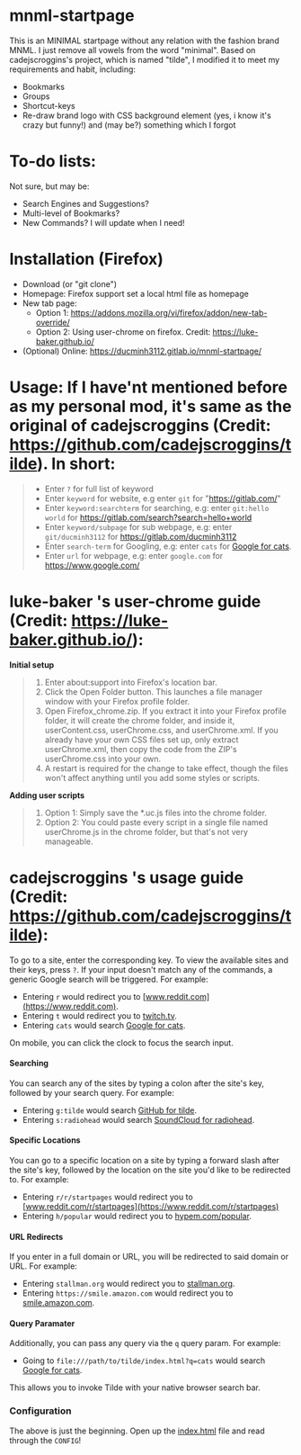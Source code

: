 # mnml-startpage
This is an MINIMAL startpage without any relation with the fashion brand MNML. I just remove all vowels from the word "minimal". Based on cadejscroggins's project, which is named "tilde", I modified it to meet my requirements and habit, including:
* Bookmarks
* Groups
* Shortcut-keys
* Re-draw brand logo with CSS background element (yes, i know it's crazy but funny!)
and (may be?) something which I forgot

# To-do lists:
Not sure, but may be:
* Search Engines and Suggestions?
* Multi-level of Bookmarks?
* New Commands?
I will update when I need!

# Installation (Firefox)
- Download (or "git clone")
- Homepage: Firefox support set a local html file as homepage
- New tab page:
    - Option 1: https://addons.mozilla.org/vi/firefox/addon/new-tab-override/
    - Option 2: Using user-chrome on firefox. Credit: https://luke-baker.github.io/
- (Optional) Online: https://ducminh3112.gitlab.io/mnml-startpage/


# Usage: If I have'nt mentioned before as my personal mod, it's same as the original of cadejscroggins (Credit: https://github.com/cadejscroggins/tilde). In short:
> - Enter `?` for full list of keyword
> - Enter `keyword` for website, e.g enter `git` for "https://gitlab.com/"
> - Enter `keyword:searchterm` for searching, e.g: enter `git:hello world` for https://gitlab.com/search?search=hello+world
> - Enter `keyword/subpage` for sub webpage, e.g: enter `git/ducminh3112` for https://gitlab.com/ducminh3112
> - Enter `search-term` for Googling, e.g: enter `cats` for [Google for cats](https://encrypted.google.com/search?q=cats).
> - Enter `url` for webpage, e.g: enter `google.com` for https://www.google.com/

# luke-baker 's user-chrome guide (Credit: https://luke-baker.github.io/):
**Initial setup**
>1. Enter about:support into Firefox's location bar.
>2. Click the Open Folder button. This launches a file manager window with your Firefox profile folder.
>3. Open Firefox_chrome.zip. If you extract it into your Firefox profile folder, it will create the chrome folder, and inside it, userContent.css, userChrome.css, and userChrome.xml. If you already have your own CSS files set up, only extract userChrome.xml, then copy the code from the ZIP's userChrome.css into your own.
>4. A restart is required for the change to take effect, though the files won't affect anything until you add some styles or scripts.

**Adding user scripts**
>1. Option 1: Simply save the *.uc.js files into the chrome folder.
>2. Option 2: You could paste every script in a single file named userChrome.js in the chrome folder, but that's not very manageable. 

# cadejscroggins 's usage guide (Credit: https://github.com/cadejscroggins/tilde):

To go to a site, enter the corresponding key. To view the available sites and
their keys, press `?`. If your input doesn't match any of the commands, a
generic Google search will be triggered. For example:

- Entering `r` would redirect you to [www.reddit.com](https://www.reddit.com).
- Entering `t` would redirect you to [twitch.tv](https://www.twitch.tv).
- Entering `cats` would search
  [Google for cats](https://encrypted.google.com/search?q=cats).

On mobile, you can click the clock to focus the search input.

#### Searching

You can search any of the sites by typing a colon after the site's key, followed
by your search query. For example:

- Entering `g:tilde` would search
  [GitHub for tilde](https://github.com/search?q=tilde).
- Entering `s:radiohead` would search
  [SoundCloud for radiohead](https://soundcloud.com/search?q=radiohead).

#### Specific Locations

You can go to a specific location on a site by typing a forward slash after the
site's key, followed by the location on the site you'd like to be redirected to.
For example:

- Entering `r/r/startpages` would redirect you to
  [www.reddit.com/r/startpages](https://www.reddit.com/r/startpages)
- Entering `h/popular` would redirect you to
  [hypem.com/popular](http://hypem.com/popular).

#### URL Redirects

If you enter in a full domain or URL, you will be redirected to said domain or
URL. For example:

- Entering `stallman.org` would redirect you to
  [stallman.org](https://stallman.org/).
- Entering `https://smile.amazon.com` would redirect you to
  [smile.amazon.com](https://smile.amazon.com/).

#### Query Paramater

Additionally, you can pass any query via the `q` query param. For example:

- Going to `file:///path/to/tilde/index.html?q=cats` would search
  [Google for cats](https://encrypted.google.com/search?q=cats).

This allows you to invoke Tilde with your native browser search bar.

### Configuration

The above is just the beginning. Open up the [index.html](index.html) file and
read through the `CONFIG`!
